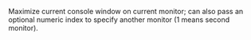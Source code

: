 Maximize current console window on current monitor; can also pass an optional numeric index to specify another monitor (1 means second monitor).